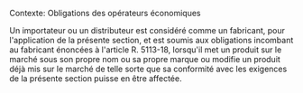 Contexte: Obligations des opérateurs économiques

Un importateur ou un distributeur est considéré comme un fabricant, pour l'application de la présente section, et est soumis aux obligations incombant au fabricant énoncées à l'article R. 5113-18, lorsqu'il met un produit sur le marché sous son propre nom ou sa propre marque ou modifie un produit déjà mis sur le marché de telle sorte que sa conformité avec les exigences de la présente section puisse en être affectée.